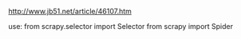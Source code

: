 
http://www.jb51.net/article/46107.htm

use:
from scrapy.selector import Selector
from scrapy import Spider